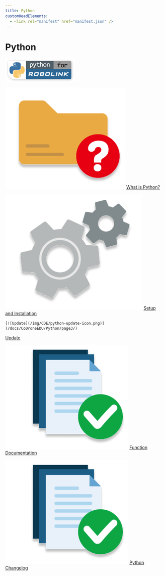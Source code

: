 ```yaml
---
title: Python
customHeadElements:
  - <link rel="manifest" href="manifest.json" />
---
```


<div className='docs_title'>
  <h1>Python</h1>
</div>


<div className='level2_main_image'>

  <img src="/img/CDE/Python-logo.png" width="220px"/>

</div>

<div className='column_3_images'>

<div className='level_image_column'>

  [![What is Python?](/img/CDE/what-is-icon.png)](/docs/CoDroneEDU/Python/page1/)
  [What is Python?](/docs/CoDroneEDU/Python/page1/)  

  [![Setup and Installation](/img/CDE/set-up.png)](/docs/CoDroneEDU/Python/page2/)
  [Setup and Installation](/docs/CoDroneEDU/Python/page2/)

    [![Update](/img/CDE/python-update-icon.png)](/docs/CoDroneEDU/Python/page3/)
  [Update](/docs/CoDroneEDU/Python/page3/)


</div>

</div>

<div className='column_2_images'>

<div className='level_image_column'>

  [![Function Documentation](/img/CDE/doc-app.png)](/docs/CoDroneEDU/Python/page4/)
  [Function<br />Documentation](/docs/CoDroneEDU/Python/page4/)

  [![Python Changelog](/img/CDE/doc-app.png)](/docs/CoDroneEDU/Python/page5/)
  [Python Changelog](/docs/CoDroneEDU/Python/page5/)

</div>

</div>